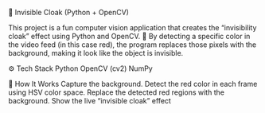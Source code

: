 🧥 Invisible Cloak (Python + OpenCV)

This project is a fun computer vision application that creates the “invisibility cloak” effect using Python and OpenCV.
🔮 By detecting a specific color in the video feed (in this case red), the program replaces those pixels with the background, making it look like the object is invisible.

⚙️ Tech Stack
Python
OpenCV (cv2)
NumPy

🚀 How It Works
Capture the background.
Detect the red color in each frame using HSV color space.
Replace the detected red regions with the background.
Show the live “invisible cloak” effect
